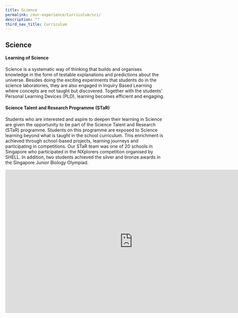 ```yaml
---
title: Science
permalink: /our-experience/Curriculum/sci/
description: ""
third_nav_title: Curriculum
---
```

## Science

#### Learning of Science
Science is a systematic way of thinking that builds and organises knowledge in the form of testable explanations and predictions about the universe. Besides doing the exciting experiments that students do in the science laboratories, they are also engaged in Inquiry Based Learning where concepts are not taught but discovered. Together with the students’ Personal Learning Devices (PLD), learning becomes efficient and engaging.

#### Science Talent and Research Programme (STaR)
Students who are interested and aspire to deepen their learning in Science are given the opportunity to be part of the Science Talent and Research (STaR) programme. Students on this programme are exposed to Science learning beyond what is taught in the school curriculum. This enrichment is achieved through school-based projects, learning journeys and participating in competitions. Our STaR team was one of 20 schools in Singapore who participated in the NXplorers competition organised by SHELL. In addition, two students achieved the silver and bronze awards in the Singapore Junior Biology Olympiad.
<iframe allowfullscreen="true" height="450" width="800" frameborder="0" src="https://docs.google.com/presentation/d/e/2PACX-1vR11FKaHT0dMz4ap-4nm1FtyWwtNVOs7kGsaemGtww1SzUyjGlNj4z9Eks_2dkH6KWSePgaswAJNWdK/embed?start=false&amp;loop=false&amp;delayms=3000"></iframe>
